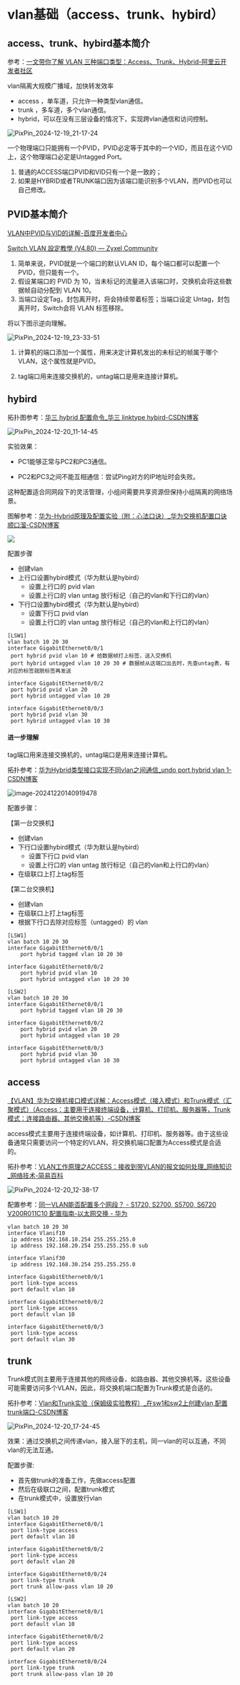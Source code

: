 # vlan基础（access、trunk、hybird）

## access、trunk、hybird基本简介

参考：[一文带你了解 VLAN 三种端口类型：Access、Trunk、Hybrid-阿里云开发者社区](https://developer.aliyun.com/article/1621985)

vlan隔离大规模广播域，加快转发效率

* access ，单车道，只允许一种类型vlan通信。
* trunk ，多车道，多个vlan通信。
* hybrid，可以在没有三层设备的情况下，实现跨vlan通信和访问控制。

![PixPin_2024-12-19_21-17-24](https://img.yonrd.com/i/2024/12/19/z14jub.png)

一个物理端口只能拥有一个PVID，PVID必定等于其中的一个VID，而且在这个VID上，这个物理端口必定是Untagged Port。

1. 普通的ACCESS端口PVID和VID只有一个是一致的；
2. 如果是HYBRID或者TRUNK端口因为该端口能识别多个VLAN，而PVID也可以自己修改。

##  PVID基本简介

[VLAN中PVID与VID的详解-百度开发者中心](https://developer.baidu.com/article/details/3280662)

[Switch VLAN 設定教學 (V4.80) — Zyxel Community](https://community.zyxel.com/tw/discussion/16553/switch-vlan-設定教學-v4-80)

1. 简单来说，PVID就是一个端口的默认VLAN ID，每个端口都可以配置一个PVID，但只能有一个。
2. 假设某端口的 PVID 为 10，当未标记的流量进入该端口时，交换机会将这些数据帧自动分配到 VLAN 10。
3. 当端口设定Tag，封包离开时，将会持续带着标签；当端口设定 Untag，封包离开时，Switch会将 VLAN 标签移除。

将以下图示逆向理解。

![PixPin_2024-12-19_23-33-51](https://img.yonrd.com/i/2024/12/19/12lut2z.png)



1. 计算机的端口添加一个属性，用来决定计算机发出的未标记的帧属于哪个VLAN，这个属性就是PVID。

1. tag端口用来连接交换机的，untag端口是用来连接计算机。

## hybird


拓扑图参考：[华三 hybrid 配置命令_华三 linktype hybird-CSDN博客](https://blog.csdn.net/weixin_42313749/article/details/116765343)

![PixPin_2024-12-20_11-14-45](https://img.yonrd.com/i/2024/12/20/ig23ln.png)

实验效果：

* PC1能够正常与PC2和PC3通信。

* PC2和PC3之间不能互相通信：尝试Ping对方的IP地址时会失败。

这种配置适合同网段下的灵活管理，小组间需要共享资源但保持小组隔离的网络场景。

图解参考：[华为-Hybrid原理及配置实验（附：心法口诀）_华为交换机配置口诀顺口溜-CSDN博客](https://blog.csdn.net/ycycyyc_/article/details/106786006)

![ ](https://img.yonrd.com/i/2024/12/20/fs9qk9.png)

配置步骤

* 创建vlan
* 上行口设置hybird模式（华为默认是hybird）
  * 设置上行口的 pvid vlan 
  * 设置上行口的 vlan untag 放行标记（自己的vlan和下行口的vlan）
* 下行口设置hybird模式（华为默认是hybird）
  * 设置下行口 pvid vlan
  * 设置上行口的 vlan untag 放行标记（自己的vlan和上行口的vlan）

```
[LSW1]
vlan batch 10 20 30
interface GigabitEthernet0/0/1
 port hybrid pvid vlan 10 # 给数据帧打上标签，送入交换机
 port hybrid untagged vlan 10 20 30 # 数据帧从这端口出去时，先查untag表，有对应的标签就脱标签再发送

interface GigabitEthernet0/0/2
 port hybrid pvid vlan 20
 port hybrid untagged vlan 10 20
 
interface GigabitEthernet0/0/3
 port hybrid pvid vlan 30
 port hybrid untagged vlan 10 30
```

#### 进一步理解

tag端口用来连接交换机的，untag端口是用来连接计算机。

拓扑参考：[华为Hybrid类型接口实现不同vlan之间通信_undo port hybrid vlan 1-CSDN博客](https://blog.csdn.net/AixiedaimadeMM/article/details/133657353)

![image-20241220140919478](https://img.yonrd.com/i/2024/12/20/r3bsib.png)

配置步骤：

【第一台交换机】

* 创建vlan
* 下行口设置hybird模式（华为默认是hybird）
  * 设置下行口 pvid vlan
  * 设置上行口的 vlan untag 放行标记（自己的vlan和上行口的vlan）
* 在级联口上打上tag标签

【第二台交换机】

* 创建vlan
* 在级联口上打上tag标签
* 根据下行口去除对应标签（untagged）的 vlan 

```
[LSW1]
vlan batch 10 20 30
interface GigabitEthernet0/0/1
	port hybrid tagged vlan 10 20 30

interface GigabitEthernet0/0/2
	port hybrid pvid vlan 10
	port hybrid untagged vlan 10 20 30

[LSW2]
vlan batch 10 20 30
interface GigabitEthernet0/0/1
	port hybrid tagged vlan 10 20 30

interface GigabitEthernet0/0/2
	port hybrid pvid vlan 20
	port hybrid untagged vlan 10 20

interface GigabitEthernet0/0/3
	port hybrid pvid vlan 30
	port hybrid untagged vlan 10 30
```

## access

[【VLAN】华为交换机接口模式详解：Access模式（接入模式）和Trunk模式（汇聚模式）（Access：主要用于连接终端设备，计算机、打印机、服务器等，Trunk模式：连接路由器、其他交换机等）-CSDN博客](https://blog.csdn.net/Dontla/article/details/134840944)

access模式主要用于连接终端设备，如计算机、打印机、服务器等。由于这些设备通常只需要访问一个特定的VLAN，将交换机端口配置为Access模式是合适的。

拓扑参考：[VLAN工作原理之ACCESS：接收到带VLAN的报文如何处理_网络知识_网络技术-简易百科](https://www.isolves.com/it/wl/zs/2019-09-23/5175.html)

![PixPin_2024-12-20_12-38-17](https://img.yonrd.com/i/2024/12/20/khaamt.png)

配置参考：[同一VLAN能否配置多个网段？ - S1720, S2700, S5700, S6720 V200R011C10 配置指南-以太网交换 - 华为](https://support.huawei.com/enterprise/zh/doc/EDOC1000178154/c693c102)

```
vlan batch 10 20 30
interface Vlanif10
 ip address 192.168.10.254 255.255.255.0
 ip address 192.168.20.254 255.255.255.0 sub

interface Vlanif30
 ip address 192.168.30.254 255.255.255.0
 
interface GigabitEthernet0/0/1
 port link-type access
 port default vlan 10

interface GigabitEthernet0/0/2
 port link-type access
 port default vlan 10

interface GigabitEthernet0/0/3
 port link-type access
 port default vlan 30
```

## trunk

Trunk模式则主要用于连接其他的网络设备，如路由器、其他交换机等。这些设备可能需要访问多个VLAN，因此，将交换机端口配置为Trunk模式是合适的。

拓扑参考：[Vlan和Trunk实验（保姆级实验教程）_在sw1和sw2上创建vlan,配置trunk端口-CSDN博客](https://blog.csdn.net/sinat_28521487/article/details/108721082)

![PixPin_2024-12-20_17-24-45](https://img.yonrd.com/i/2024/12/20/siqtr8.png)

效果：通过交换机之间传递vlan，接入层下的主机，同一vlan的可以互通，不同vlan的无法互通。

配置步骤:

* 首先做trunk的准备工作，先做access配置
* 然后在级联口之间，配置trunk模式
* 在trunk模式中，设置放行vlan

```
[LSW1]
vlan batch 10 20
interface GigabitEthernet0/0/1
 port link-type access
 port default vlan 10

interface GigabitEthernet0/0/2
 port link-type access
 port default vlan 20
 
interface GigabitEthernet0/0/24
 port link-type trunk
 port trunk allow-pass vlan 10 20
 
[LSW2]
vlan batch 10 20
interface GigabitEthernet0/0/1
 port link-type access
 port default vlan 10

interface GigabitEthernet0/0/2
 port link-type access
 port default vlan 20
 
interface GigabitEthernet0/0/24
 port link-type trunk
 port trunk allow-pass vlan 10 20
 
```


